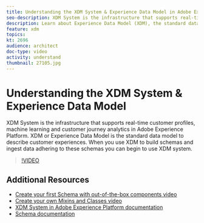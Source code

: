 ```yaml
---
title: Understanding the XDM System & Experience Data Model in Adobe Experience Platform
seo-description: XDM System is the infrastructure that supports real-time customer profiles, machine learning and customer journey analytics in Adobe Experience Platform. XDM or Experience Data Model is the standard data model to describe customer experiences. When you use XDM to build schemas and ingest data adhering to these schemas you can begin to use XDM system.
description: Learn about Experience Data Model (XDM), the standard data model to describe customer experiences.
feature: xdm
topics:
kt: 2696
audience: architect
doc-type: video
activity: understand
thumbnail: 27105.jpg
---
```


# Understanding the XDM System & Experience Data Model

XDM System is the infrastructure that supports real-time customer profiles, machine learning and customer journey analytics in Adobe Experience Platform. XDM or Experience Data Model is the standard data model to describe customer experiences. When you use XDM to build schemas and ingest data adhering to these schemas you can begin to use XDM system.

>[!VIDEO](https://video.tv.adobe.com/v/27105?quality=12&learn=on)

## Additional Resources

* [Create your first Schema with out-of-the-box components video](create-your-first-schema-with-out-of-the-box-components.md)
* [Create your own Mixins and Classes video](create-your-own-mixins-and-classes.md)
* [XDM System in Adobe Experience Platform documentation](https://www.adobe.io/apis/experienceplatform/home/xdm/xdmservices.html#!api-specification/markdown/narrative/technical_overview/schema_registry/xdm_system/xdm_system_in_experience_platform.md)
* [Schema documentation](https://www.adobe.io/apis/experienceplatform/home/xdm.html)
